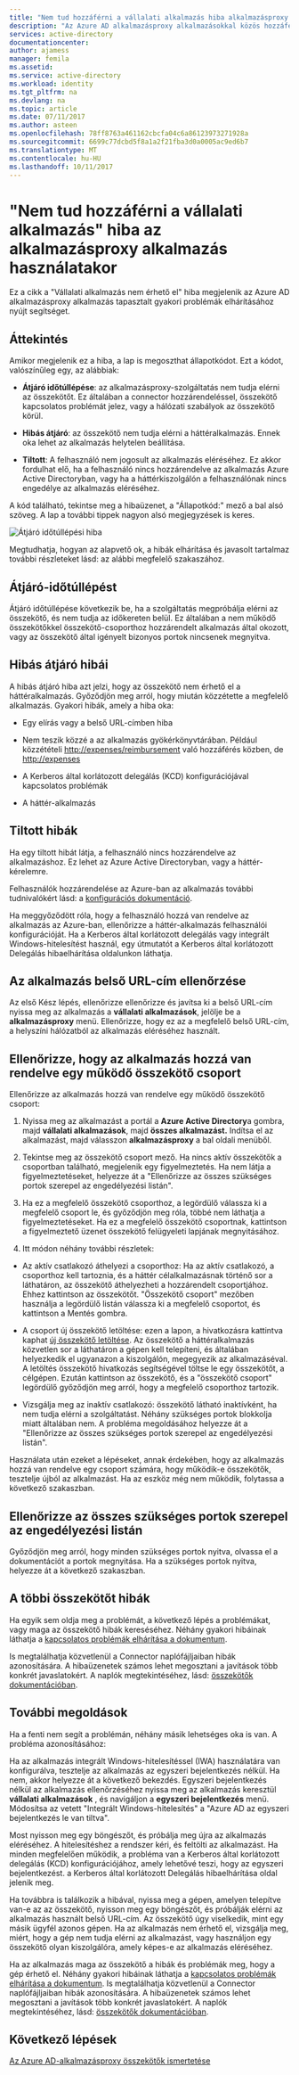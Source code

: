 ```yaml
---
title: "Nem tud hozzáférni a vállalati alkalmazás hiba alkalmazásproxy alkalmazás használatakor |} Microsoft Docs"
description: "Az Azure AD alkalmazásproxy alkalmazásokkal közös hozzáférési problémák elhárításáról."
services: active-directory
documentationcenter: 
author: ajamess
manager: femila
ms.assetid: 
ms.service: active-directory
ms.workload: identity
ms.tgt_pltfrm: na
ms.devlang: na
ms.topic: article
ms.date: 07/11/2017
ms.author: asteen
ms.openlocfilehash: 78ff8763a461162cbcfa04c6a86123973271928a
ms.sourcegitcommit: 6699c77dcbd5f8a1a2f21fba3d0a0005ac9ed6b7
ms.translationtype: MT
ms.contentlocale: hu-HU
ms.lasthandoff: 10/11/2017
---
```

# <a name="cant-access-this-corporate-application-error-when-using-an-application-proxy-application"></a>"Nem tud hozzáférni a vállalati alkalmazás" hiba az alkalmazásproxy alkalmazás használatakor

Ez a cikk a "Vállalati alkalmazás nem érhető el" hiba megjelenik az Azure AD alkalmazásproxy alkalmazás tapasztalt gyakori problémák elhárításához nyújt segítséget.

## <a name="overview"></a>Áttekintés
Amikor megjelenik ez a hiba, a lap is megoszthat állapotkódot. Ezt a kódot, valószínűleg egy, az alábbiak:

-   **Átjáró időtúllépése**: az alkalmazásproxy-szolgáltatás nem tudja elérni az összekötőt. Ez általában a connector hozzárendeléssel, összekötő kapcsolatos problémát jelez, vagy a hálózati szabályok az összekötő körül.

-   **Hibás átjáró**: az összekötő nem tudja elérni a háttéralkalmazás. Ennek oka lehet az alkalmazás helytelen beállítása.

-   **Tiltott**: A felhasználó nem jogosult az alkalmazás eléréséhez. Ez akkor fordulhat elő, ha a felhasználó nincs hozzárendelve az alkalmazás Azure Active Directoryban, vagy ha a háttérkiszolgálón a felhasználónak nincs engedélye az alkalmazás eléréséhez.

A kód található, tekintse meg a hibaüzenet, a "Állapotkód:" mező a bal alsó szöveg. A lap a további tippek nagyon alsó megjegyzések is keres.

   ![Átjáró időtúllépési hiba](./media/application-proxy/connection-problem.png)

Megtudhatja, hogyan az alapvető ok, a hibák elhárítása és javasolt tartalmaz további részleteket lásd: az alábbi megfelelő szakaszához.

## <a name="gateway-timeout-errors"></a>Átjáró-időtúllépést

Átjáró időtúllépése következik be, ha a szolgáltatás megpróbálja elérni az összekötő, és nem tudja az időkereten belül. Ez általában a nem működő összekötőkkel összekötő-csoporthoz hozzárendelt alkalmazás által okozott, vagy az összekötő által igényelt bizonyos portok nincsenek megnyitva.


## <a name="bad-gateway-errors"></a>Hibás átjáró hibái

A hibás átjáró hiba azt jelzi, hogy az összekötő nem érhető el a háttéralkalmazás. Győződjön meg arról, hogy miután közzétette a megfelelő alkalmazás. Gyakori hibák, amely a hiba oka:

-   Egy elírás vagy a belső URL-címben hiba

-   Nem teszik közzé a az alkalmazás gyökérkönyvtárában. Például közzétételi <http://expenses/reimbursement> való hozzáférés közben, de <http://expenses>

-   A Kerberos által korlátozott delegálás (KCD) konfigurációjával kapcsolatos problémák

-   A háttér-alkalmazás

## <a name="forbidden-errors"></a>Tiltott hibák

Ha egy tiltott hibát látja, a felhasználó nincs hozzárendelve az alkalmazáshoz. Ez lehet az Azure Active Directoryban, vagy a háttér-kérelemre.

Felhasználók hozzárendelése az Azure-ban az alkalmazás további tudnivalókért lásd: a [konfigurációs dokumentáció](https://docs.microsoft.com/azure/active-directory/application-proxy-publish-azure-portal#add-a-test-user).

Ha meggyőződött róla, hogy a felhasználó hozzá van rendelve az alkalmazás az Azure-ban, ellenőrizze a háttér-alkalmazás felhasználói konfigurációját. Ha a Kerberos által korlátozott delegálás vagy integrált Windows-hitelesítést használ, egy útmutatót a Kerberos által korlátozott Delegálás hibaelhárítása oldalunkon láthatja.

## <a name="check-the-applications-internal-url"></a>Az alkalmazás belső URL-cím ellenőrzése

Az első Kész lépés, ellenőrizze ellenőrizze és javítsa ki a belső URL-cím nyissa meg az alkalmazás a **vállalati alkalmazások**, jelölje be a **alkalmazásproxy** menü. Ellenőrizze, hogy ez az a megfelelő belső URL-cím, a helyszíni hálózatból az alkalmazás eléréséhez használt.

## <a name="check-the-application-is-assigned-to-a-working-connector-group"></a>Ellenőrizze, hogy az alkalmazás hozzá van rendelve egy működő összekötő csoport

Ellenőrizze az alkalmazás hozzá van rendelve egy működő összekötő csoport:

1.  Nyissa meg az alkalmazást a portál a **Azure Active Directory**a gombra, majd **vállalati alkalmazások**, majd **összes alkalmazást.** Indítsa el az alkalmazást, majd válasszon **alkalmazásproxy** a bal oldali menüből.

2.  Tekintse meg az összekötő csoport mező. Ha nincs aktív összekötők a csoportban található, megjelenik egy figyelmeztetés. Ha nem látja a figyelmeztetéseket, helyezze át a "Ellenőrizze az összes szükséges portok szerepel az engedélyezési listán".

3.  Ha ez a megfelelő összekötő csoporthoz, a legördülő válassza ki a megfelelő csoport le, és győződjön meg róla, többé nem láthatja a figyelmeztetéseket. Ha ez a megfelelő összekötő csoportnak, kattintson a figyelmeztető üzenet összekötő felügyeleti lapjának megnyitásához.

4.  Itt módon néhány további részletek:

  * Az aktív csatlakozó áthelyezi a csoporthoz: Ha az aktív csatlakozó, a csoporthoz kell tartoznia, és a háttér célalkalmazásnak történő sor a láthatáron, az összekötő áthelyezheti a hozzárendelt csoportjához. Ehhez kattintson az összekötőt. "Összekötő csoport" mezőben használja a legördülő listán válassza ki a megfelelő csoportot, és kattintson a Mentés gombra.

  * A csoport új összekötő letöltése: ezen a lapon, a hivatkozásra kattintva kaphat [új összekötő letöltése](https://download.msappproxy.net/Subscription/d3c8b69d-6bf7-42be-a529-3fe9c2e70c90/Connector/Download). Az összekötő a háttéralkalmazás közvetlen sor a láthatáron a gépen kell telepíteni, és általában helyezkedik el ugyanazon a kiszolgálón, megegyezik az alkalmazáséval. A letöltés összekötő hivatkozás segítségével töltse le egy összekötőt, a célgépen. Ezután kattintson az összekötő, és a "összekötő csoport" legördülő győződjön meg arról, hogy a megfelelő csoporthoz tartozik.

  * Vizsgálja meg az inaktív csatlakozó: összekötő látható inaktívként, ha nem tudja elérni a szolgáltatást. Néhány szükséges portok blokkolja miatt általában nem. A probléma megoldásához helyezze át a "Ellenőrizze az összes szükséges portok szerepel az engedélyezési listán".

Használata után ezeket a lépéseket, annak érdekében, hogy az alkalmazás hozzá van rendelve egy csoport számára, hogy működik-e összekötők, tesztelje újból az alkalmazást. Ha az eszköz még nem működik, folytassa a következő szakaszban.

## <a name="check-all-required-ports-are-whitelisted"></a>Ellenőrizze az összes szükséges portok szerepel az engedélyezési listán

Győződjön meg arról, hogy minden szükséges portok nyitva, olvassa el a dokumentációt a portok megnyitása. Ha a szükséges portok nyitva, helyezze át a következő szakaszban.

## <a name="check-for-other-connector-errors"></a>A többi összekötőt hibák

Ha egyik sem oldja meg a problémát, a következő lépés a problémákat, vagy maga az összekötő hibák kereséséhez. Néhány gyakori hibáinak láthatja a [kapcsolatos problémák elhárítása a dokumentum](https://docs.microsoft.com/azure/active-directory/active-directory-application-proxy-troubleshoot#connector-errors). 

Is megtalálhatja közvetlenül a Connector naplófájljaiban hibák azonosítására. A hibaüzenetek számos lehet megosztani a javítások több konkrét javaslatokért. A naplók megtekintéséhez, lásd: [összekötők dokumentációban](https://docs.microsoft.com/azure/active-directory/application-proxy-understand-connectors#under-the-hood).

## <a name="additional-resolutions"></a>További megoldások

Ha a fenti nem segít a problémán, néhány másik lehetséges oka is van. A probléma azonosításához:

Ha az alkalmazás integrált Windows-hitelesítéssel (IWA) használatára van konfigurálva, tesztelje az alkalmazás az egyszeri bejelentkezés nélkül. Ha nem, akkor helyezze át a következő bekezdés. Egyszeri bejelentkezés nélkül az alkalmazás ellenőrzéséhez nyissa meg az alkalmazás keresztül **vállalati alkalmazások** , és navigáljon a **egyszeri bejelentkezés** menü. Módosítsa az vetett "Integrált Windows-hitelesítés" a "Azure AD az egyszeri bejelentkezés le van tiltva". 

Most nyisson meg egy böngészőt, és próbálja meg újra az alkalmazás eléréséhez. A hitelesítéshez a rendszer kéri, és feltölti az alkalmazást. Ha minden megfelelően működik, a probléma van a Kerberos által korlátozott delegálás (KCD) konfigurációjához, amely lehetővé teszi, hogy az egyszeri bejelentkezést. a Kerberos által korlátozott Delegálás hibaelhárítása oldal jelenik meg.

Ha továbbra is találkozik a hibával, nyissa meg a gépen, amelyen telepítve van-e az az összekötő, nyisson meg egy böngészőt, és próbálják elérni az alkalmazás használt belső URL-cím. Az összekötő úgy viselkedik, mint egy másik ügyfél azonos gépen. Ha az alkalmazás nem érhető el, vizsgálja meg, miért, hogy a gép nem tudja elérni az alkalmazást, vagy használjon egy összekötő olyan kiszolgálóra, amely képes-e az alkalmazás eléréséhez.

Ha az alkalmazás maga az összekötő a hibák és problémák meg, hogy a gép érhető el. Néhány gyakori hibáinak láthatja a [kapcsolatos problémák elhárítása a dokumentum](https://docs.microsoft.com/azure/active-directory/active-directory-application-proxy-troubleshoot#connector-errors). Is megtalálhatja közvetlenül a Connector naplófájljaiban hibák azonosítására. A hibaüzenetek számos lehet megosztani a javítások több konkrét javaslatokért. A naplók megtekintéséhez, lásd: [összekötők dokumentációban](https://docs.microsoft.com/azure/active-directory/application-proxy-understand-connectors#under-the-hood).

## <a name="next-steps"></a>Következő lépések
[Az Azure AD-alkalmazásproxy összekötők ismertetése](application-proxy-understand-connectors.md)
